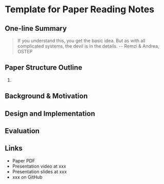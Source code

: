 # Template for Paper Reading Notes

## One-line Summary

> If you understand this, you get the basic idea. But as with all complicated systems, the devil is in the details.  -- Remzi & Andrea, OSTEP

## Paper Structure Outline

1. 
## Background & Motivation



## Design and Implementation



## Evaluation



## Links

* Paper PDF
* Presentation video at xxx
* Presentation slides at xxx
* xxx on GitHub

